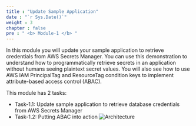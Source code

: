```yaml
---
title : "Update Sample Application"
date : "`r Sys.Date()`"
weight : 3
chapter : false
pre : " <b> Module-1 </b> "
---
```


In this module you will update your sample application to retrieve credentials from AWS Secrets Manager. You can use this demonstration to understand how to programmatically retrieve secrets in an application without humans seeing plaintext secret values. You will also see how to use AWS IAM PrincipalTag and ResourceTag condition keys to implement attribute-based access control (ABAC).

This module has 2 tasks:

- Task-1.1: Update sample application to retrieve database credentials from AWS Secrets Manager
- Task-1.2: Putting ABAC into action
![Architecture](/images/m1/mod1-asm-flow.png)
